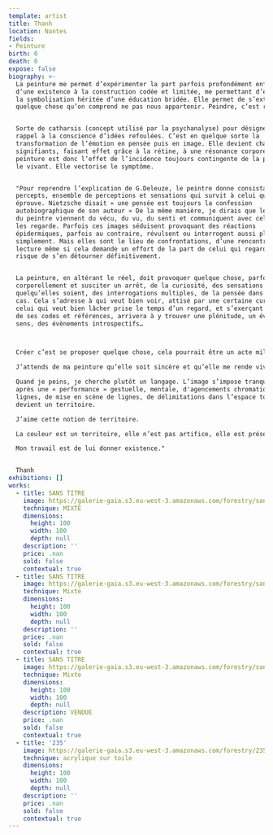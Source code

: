 ```yaml
---
template: artist
title: Thanh
location: Nantes
fields:
- Peinture
birth: 0
death: 0
expose: false
biography: >-
  La peinture me permet d’expérimenter la part parfois profondément enfouie
  d’une existence à la construction codée et limitée, me permettant d’échapper à
  la symbolisation héritée d’une éducation bridée. Elle permet de s’extirper de
  quelque chose qu’on comprend ne pas nous appartenir. Peindre, c’est résister.


  Sorte de catharsis (concept utilisé par la psychanalyse) pour désigner le
  rappel à la conscience d’idées refoulées. C’est en quelque sorte la
  transformation de l’émotion en pensée puis en image. Elle devient chaîne de
  signifiants, faisant effet grâce à la rétine, à une résonance corporelle. La
  peinture est donc l’effet de l’incidence toujours contingente de la pensée sur
  le vivant. Elle vectorise le symptôme.


  "Pour reprendre l’explication de G.Deleuze, le peintre donne consistance aux
  percepts, ensemble de perceptions et sensations qui survit à celui qui les
  éprouve. Nietzsche disait « une pensée est toujours la confession
  autobiographique de son auteur » De la même manière, je dirais que les images
  du peintre viennent du vécu, du vu, du senti et communiquent avec celui qui
  les regarde. Parfois ces images séduisent provoquant des réactions
  épidermiques, parfois au contraire, révulsent ou interrogent aussi plus
  simplement. Mais elles sont le lieu de confrontations, d’une rencontre, d’une
  lecture même si cela demande un effort de la part de celui qui regarde, au
  risque de s’en détourner définitivement. 


  La peinture, en altérant le réel, doit provoquer quelque chose, parfois même
  corporellement et susciter un arrêt, de la curiosité, des sensations
  quelqu’elles soient, des interrogations multiples, de la pensée dans tous les
  cas. Cela s’adresse à qui veut bien voir, attisé par une certaine curiosité. A
  celui qui veut bien lâcher prise le temps d’un regard, et s’exerçant à sortir
  de ses codes et références, arrivera à y trouver une plénitude, un éveil des
  sens, des évènements introspectifs…



  Créer c’est se proposer quelque chose, cela pourrait être un acte militant.

  J’attends de ma peinture qu’elle soit sincère et qu’elle me rende vivante. 

  Quand je peins, je cherche plutôt un langage. L’image s’impose tranquillement
  après une « performance » gestuelle, mentale, d'agencements chromatiques, de
  lignes, de mise en scène de lignes, de délimitations dans l’espace toile qui
  devient un territoire.

  J’aime cette notion de territoire.

  La couleur est un territoire, elle n’est pas artifice, elle est présence.

  Mon travail est de lui donner existence."


  Thanh
exhibitions: []
works:
  - title: SANS TITRE
    image: https://galerie-gaia.s3.eu-west-3.amazonaws.com/forestry/sans-titre.jpg
    technique: MIXTE
    dimensions:
      height: 100
      width: 100
      depth: null
    description: ''
    price: .nan
    sold: false
    contextual: true
  - title: SANS TITRE
    image: https://galerie-gaia.s3.eu-west-3.amazonaws.com/forestry/sans-titre.jpg
    technique: Mixte
    dimensions:
      height: 100
      width: 100
      depth: null
    description: ''
    price: .nan
    sold: false
    contextual: true
  - title: SANS TITRE
    image: https://galerie-gaia.s3.eu-west-3.amazonaws.com/forestry/sans-titre.jpg
    technique: Mixte
    dimensions:
      height: 100
      width: 100
      depth: null
    description: VENDUE
    price: .nan
    sold: false
    contextual: true
  - title: '235'
    image: https://galerie-gaia.s3.eu-west-3.amazonaws.com/forestry/235.jpg
    technique: acrylique sur toile
    dimensions:
      height: 100
      width: 100
      depth: null
    description: ''
    price: .nan
    sold: false
    contextual: true
---
```


